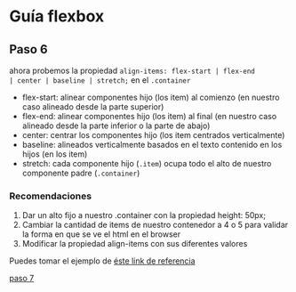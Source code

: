 # Guía flexbox

## Paso 6

ahora probemos la propiedad <code>align-items: flex-start | flex-end | center | baseline | stretch;</code> en el <code>.container</code>

* flex-start: alinear componentes hijo (los item) al comienzo (en nuestro caso alineado desde la parte superior)
* flex-end: alinear componentes hijo (los item) al final (en nuestro caso alineado desde la parte inferior o la parte de abajo)
* center: centrar los componentes hijo (los item centrados verticalmente)
* baseline: alineados verticalmente basados en el texto contenido en los hijos (en los item)
* stretch: cada componente hijo (<code>.item</code>) ocupa todo el alto de nuestro componente padre (<code>.container</code>)

### Recomendaciones
1. Dar un alto fijo a nuestro .container con la propiedad height: 50px;
2. Cambiar la cantidad de items de nuestro contenedor a 4 o 5 para validar la forma en que se ve el html en el browser
3. Modificar la propiedad align-items con sus diferentes valores

Puedes tomar el ejemplo de 
[éste link de referencia](index.html)

[paso 7](https://github.com/alexanderjaramillo4iep/flexbox/tree/master/paso7/)